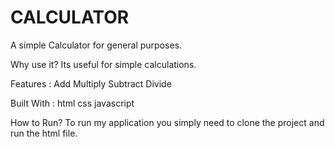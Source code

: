 # CALCULATOR 

A simple Calculator for general purposes.

Why use it?
Its useful for simple calculations.

Features :
Add
Multiply
Subtract
Divide

Built With :
html
css
javascript

How to Run?
To run my application you simply need to clone the project and run the html file.
